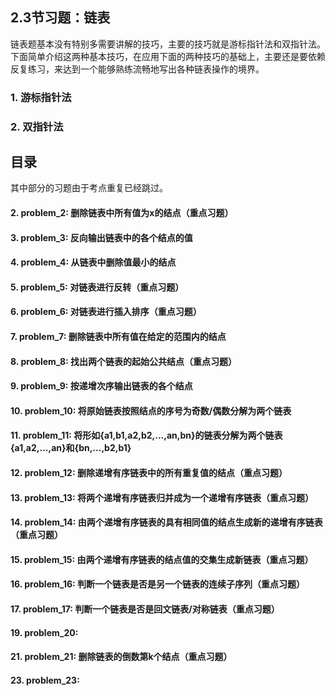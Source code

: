 ## 2.3节习题：链表

链表题基本没有特别多需要讲解的技巧，主要的技巧就是游标指针法和双指针法。下面简单介绍这两种基本技巧，在应用下面的两种技巧的基础上，主要还是要依赖反复练习，来达到一个能够熟练流畅地写出各种链表操作的境界。

### 1. 游标指针法

### 2. 双指针法


## 目录

其中部分的习题由于考点重复已经跳过。  

#### 2. problem_2: 删除链表中所有值为x的结点（重点习题）
#### 3. problem_3: 反向输出链表中的各个结点的值
#### 4. problem_4: 从链表中删除值最小的结点
#### 5. problem_5: 对链表进行反转（重点习题）
#### 6. problem_6: 对链表进行插入排序（重点习题）
#### 7. problem_7: 删除链表中所有值在给定的范围内的结点
#### 8. problem_8: 找出两个链表的起始公共结点（重点习题）
#### 9. problem_9: 按递增次序输出链表的各个结点
#### 10. problem_10: 将原始链表按照结点的序号为奇数/偶数分解为两个链表
#### 11. problem_11: 将形如{a1,b1,a2,b2,...,an,bn}的链表分解为两个链表{a1,a2,...,an}和{bn,...,b2,b1}
#### 12. problem_12: 删除递增有序链表中的所有重复值的结点（重点习题）
#### 13. problem_13: 将两个递增有序链表归并成为一个递增有序链表（重点习题）
#### 14. problem_14: 由两个递增有序链表的具有相同值的结点生成新的递增有序链表（重点习题）
#### 15. problem_15: 由两个递增有序链表的结点值的交集生成新链表（重点习题）
#### 16. problem_16: 判断一个链表是否是另一个链表的连续子序列（重点习题）
#### 17. problem_17: 判断一个链表是否是回文链表/对称链表（重点习题）
#### 19. problem_20: 
#### 21. problem_21: 删除链表的倒数第k个结点（重点习题）
#### 23. problem_23:
